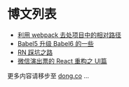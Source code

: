 # 博文列表

* [利用 webpack 去处项目中的相对路径](_posts/blog/2016-08-19-kick-ass-relative-path-in-webpack.md)
* [Babel5 升级 Babel6 的一些](_posts/blog/2016-08-19-babel5-to-babel6.md)
* [RN 踩坑之路](_posts/blog/2016-08-13-rn-starter.md)
* [微信演出票的 React 重构之 UI篇](_posts/blog/2016-07-13-beautiful-coding.md)


更多内容请移步至 [dong.co](http://dhong.co) ...
